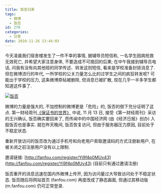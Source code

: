 ```yaml
---
title: 饭否归来
tags:
  - 微博
  - 饭否
id: 270
categories:
  - 分享
date: 2010-11-26 13:44:03
---
```


今天凌晨我们宿舍楼发生了一件不幸的事情, 据辅导员短信称, 一名学生因病抢救无效死亡, 并希望大家注意身体, 不要造成不可挽回的后果; 在中午我接到辅导员电话, 问我有没有向其他班的同学传述、转发这则短信, 看来是学校准备封锁消息了. 但在微博流行的年代, 一所学校的公关力量怎么比的过学生之间的疯狂转发呢? 可能出于学校的压力, 这条微博原帖被删除, 但消息已被扩散, 现在几乎一半多学生都知道这件事了.

[![饭否](//beamnote-img.oss-cn-shanghai.aliyuncs.com/2010/fanfou.png)](//beamnote-img.oss-cn-shanghai.aliyuncs.com/2010/fanfou.png)<!-- more -->

微博的力量是强大的, 不加控制的微博更是「危险」的, 饭否的倒下充分证明了这点. 第一财经周刊[《保证书的世界》](https://docs.google.com/document/d/13mIjPDA28BO5YS9ycxFZRx_3164nlLbz2gn1jgXpm0Y/edit?hl=zh_CN&amp;authkey=CPne6bQM) 中说, 11 月 13 日, 接受《第一财经周刊》采访的王兴确认, 饭否确实要回来了, 而传闻中的中国经济网 (由《经济日报》创办) 入股饭否也是事实. 就在昨天晚间, 饭否恢复访问, 但由于服务器压力原因, 目前处于不稳定状态.

重新开放访问的饭否改为通过手机号和向老用户索取邀请码的方式注册新用户, 在被关闭之前注册用户没有以上限制.

邀请链接: [http://fanfou.com/register/Yi9f4p0MUv43](http://fanfou.com/register/Yi9f4p0MUv43) (目前只有通过邀请注册)

饭否重开的消息迅速在国内外微博上传开, 因为访问量过大导致访问处于不稳定状态. 饭否随后将网站首页 (fanfou.com) 再度改成了静态画面, 但通过其移动版 (m.fanfou.com) 仍可正常登录.
